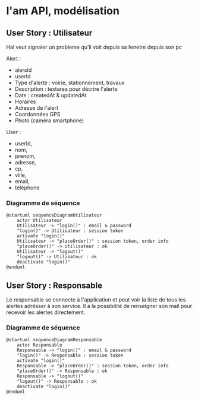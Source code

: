 # I'am API, modélisation

## User Story : Utilisateur

Hal veut signaler un probleme qu'il voit depuis sa fenetre depuis son pc

Alert :
  - alersId
  - userId
  - Type d'alerte : voirie, stationnement, travaux
  - Description : textarea pour décrire l'alerte
  - Date : createdAt & updatedAt
  - Horaires
  - Adresse de l'alert
  - Coordonnées GPS
  - Photo (caméra smartphone)

User :
  - userId,
  - nom,
  - prenom,
  - adresse,
  - cp,
  - ville,
  - email,
  - téléphone


### Diagramme de séquence

```plantuml
@startuml sequenceDiagramUtilisateur
    actor Utilisateur
    Utilisateur -> "login()" : email & password
    "login()" -> Utilisateur : session token
    activate "login()"
    Utilisateur -> "placeOrder()" : session token, order info
    "placeOrder()" -> Utilisateur : ok
    Utilisateur -> "logout()"
    "logout()" -> Utilisateur : ok
    deactivate "login()"
@enduml
```

## User Story : Responsable

Le responsable se connecte à l'application et peut voir la liste de tous les alertes adrésser à son service. Il a la possibilité de renseigner son mail pour recevoir les alertes directement.

### Diagramme de séquence

```plantuml
@startuml sequenceDiagramResponsable
    actor Responsable
    Responsable -> "login()" : email & password
    "login()" -> Responsable : session token
    activate "login()"
    Responsable -> "placeOrder()" : session token, order info
    "placeOrder()" -> Responsable : ok
    Responsable -> "logout()"
    "logout()" -> Responsable : ok
    deactivate "login()"
@enduml
```
